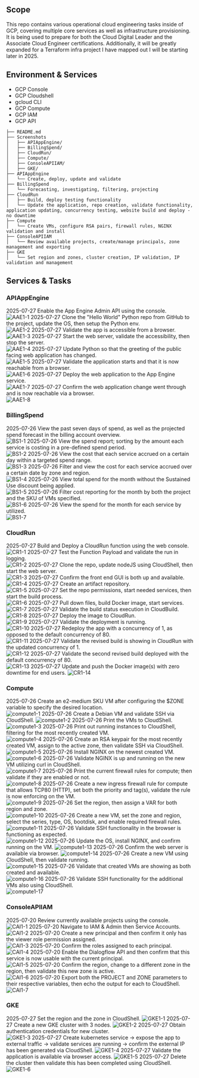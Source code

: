 ## Scope
This repo contains various operational cloud engineering tasks inside of GCP, covering multiple core services as well as infrastructure provisioning. It is being used to prepare for both the Cloud Digital Leader and the Associate Cloud Engineer certifications. Additionally, it will be greatly expanded for a Terraform infra project I have mapped out I will be starting later in 2025.

## Environment & Services
- GCP Console
- GCP Cloudshell 
- gcloud CLI
- GCP Compute
- GCP IAM
- GCP API

```
├── README.md
├── Screenshots
│   ├── APIAppEngine/
│   ├── BillingSpend/
│   ├── CloudRun/
│   ├── Compute/
│   ├── ConsoleAPIIAM/
│   ├── GKE/
├── APIAppEngine
│   └── Create, deploy, update and validate
├── BillingSpend
│   └── Forecasting, investigating, filtering, projecting
├── CloudRun
│   ├── Build, deploy testing functionality
│   └── Update the application, repo creation, validate functionality, application updating, concurrency testing, website build and deploy - no downtime
├── Compute
│   └── Create VMs, configure RSA pairs, firewall rules, NGINX validation and install
├── ConsoleAPIIAM
│   └── Review available projects, create/manage principals, zone management and exporting
├── GKE
│   └── Set region and zones, cluster creation, IP validation, IP validation and management
```

## Services & Tasks

### APIAppEngine 
2025-07-27 Enable the App Engine Admin API using the console.   
![AAE1-1](APIAppEngine/AAE1-1.png)
2025-07-27 Clone the "Hello World" Python repo from GitHub to the project, update the OS, then setup the Python env.    
![AAE1-2](APIAppEngine/AAE1-2.png)
2025-07-27 Validate the app is accessible from a browser.   
![AAE1-3](APIAppEngine/AAE1-3.png)
2025-07-27 Start the web server, validate the accessibility, then stop the server.    
![AAE1-4](APIAppEngine/AAE1-4.png)
2025-07-27 Update Python so that the greeting of the public facing web application has changed.   
![AAE1-5](APIAppEngine/AAE1-5.png)
2025-07-27 Validate the application starts and that it is now reachable from a browser.   
![AAE1-6](APIAppEngine/AAE1-6.png)
2025-07-27 Deploy the web application to the App Engine service.   
![AAE1-7](APIAppEngine/AAE1-7.png)
2025-07-27 Confirm the web application change went through and is now reachable via a browser.    
![AAE1-8](APIAppEngine/AAE1-8.png)

### BillingSpend
2025-07-26 View the past seven days of spend, as well as the projected spend forecast in the billing account overview.  
![BS1-1](BillingSpend/BS1-1.png)
2025-07-26 View the spend report; sorting by the amount each service is costing in a pre-defined spend period.  
![BS1-2](BillingSpend/BS1-2.png)
2025-07-26 View the cost that each service accrued on a certain day within a targeted spend range.  
![BS1-3](BillingSpend/BS1-3.png)
2025-07-26 Filter and view the cost for each service accrued over a certain date by zone and region.  
![BS1-4](BillingSpend/BS1-4.png)
2025-07-26 View total spend for the month without the Sustained Use discount being applied.  
![BS1-5](BillingSpend/BS1-5.png)
2025-07-26 Filter cost reporting for the month by both the project and the SKU of VMs specified.  
![BS1-6](BillingSpend/BS1-6.png)
2025-07-26 View the spend for the month for each service by utilized.  
![BS1-7](BillingSpend/BS1-7.png)

### CloudRun
2025-07-27 Build and Deploy a CloudRun function using the web console.  
![CR1-1](CloudRun/CR1-1.png)
2025-07-27 Test the Function Payload and validate the run in logging.  
![CR1-2](CloudRun/CR1-2.png)
2025-07-27 Clone the repo, update nodeJS using CloudShell, then start the web server.  
![CR1-3](CloudRun/CR1-3.png)
2025-07-27 Confirm the front end GUI is both up and available.  
![CR1-4](CloudRun/CR1-4.png)
2025-07-27 Create an artifact repository.  
![CR1-5](CloudRun/CR1-5.png)
2025-07-27 Set the repo permissions, start needed services, then start the build process.  
![CR1-6](CloudRun/CR1-6.png)
2025-07-27 Pull down files, build Docker image, start services.  
![CR1-7](CloudRun/CR1-7.png)
2025-07-27 Validate the build status execution in CloudBuild.  
![CR1-8](CloudRun/CR1-8.png)
2025-07-27 Deploy the image to CloudRun.  
![CR1-9](CloudRun/CR1-9.png)
2025-07-27 Validate the deployment is running.  
![CR1-10](CloudRun/CR1-10.png)
2025-07-27 Redeploy the app with a concurrency of 1, as opposed to the default concurrency of 80.  
![CR1-11](CloudRun/CR1-11.png)
2025-07-27 Validate the revised build is showing in CloudRun with the updated concurrency of 1.  
![CR1-12](CloudRun/CR1-12.png)
2025-07-27 Validate the second revised build deployed with the default concurrency of 80.  
![CR1-13](CloudRun/CR1-13.png)
2025-07-27 Update and push the Docker image(s) with zero downtime for end users. 
![CR1-14](CloudRun/CR1-14.png)

### Compute
2025-07-26 Create an e2-medium SKU VM after configuring the $ZONE variable to specify the desired location.  
![compute1-1](Compute/compute1-1.png)
2025-07-26 Create a Debian VM and validate SSH via CloudShell. 
![compute1-2](Compute/compute1-2.png)
2025-07-26 Print the VMs to CloudShell.  
![compute1-3](Compute/compute1-3.png)
2025-07-26 Print out running instances to CloudShell, filtering for the most recently created VM.  
![compute1-4](Compute/compute1-4.png)
2025-07-26 Create an RSA keypair for the most recently created VM, assign to the active zone, then validate SSH via CloudShell.  
![compute1-5](Compute/compute1-5.png)
2025-07-26 Install NGINX on the newest created VM.  
![compute1-6](Compute/compute1-6.png)
2025-07-26 Validate NGINX is up and running on the new VM utilizing curl in CloudShell.  
![compute1-7](Compute/compute1-7.png)
2025-07-26 Print the current firewall rules for compute; then validate if they are enabled or not.  
![compute1-8](Compute/compute1-8.png)
2025-07-26 Create a new ingress firewall rule for compute that allows TCP80 (HTTP), set both the priority and tag(s), validate the rule is now enforcing on the VM.  
![compute1-9](Compute/compute1-9.png)
2025-07-26 Set the region, then assign a VAR for both region and zone.  
![compute1-10](Compute/compute1-10.png)
2025-07-26 Create a new VM, set the zone and region, select the series, type, OS, bootdisk, and enable required firewall rules.  
![compute1-11](Compute/compute1-11.png)
2025-07-26 Validate SSH functionality in the browser is functioning as expected.  
![compute1-12](Compute/compute1-12.png)
2025-07-26 Update the OS, install NGINX, and confirm running on the VM.
![compute1-13](Compute/compute1-13.png)
2025-07-26 Confirm the web server is available via browser.
![compute1-14](Compute/compute1-14.png)
2025-07-26 Create a new VM using CloudShell, then validate running.  
![compute1-15](Compute/compute1-15.png)
2025-07-26 Validate that created VMs are showing as both created and available.  
![compute1-16](Compute/compute1-16.png)
2025-07-26 Validate SSH functionality for the additional VMs also using CloudShell.  
![compute1-17](Compute/compute1-17.png)

### ConsoleAPIIAM
2025-07-20 Review currently available projects using the console.  
![CAI1-1](ConsoleAPIIAM/CAI1-1.png)
2025-07-20 Navigate to IAM & Admin then Service Accounts.  
![CAI1-2](ConsoleAPIIAM/CAI1-2.png)
2025-07-20 Create a new principal and then confirm it only has the viewer role permission assigned.  
![CAI1-3](ConsoleAPIIAM/CAI1-3.png)
2025-07-20 Confirm the roles assigned to each principal.
![CAI1-4](ConsoleAPIIAM/CAI1-4.png)
2025-07-20 Enable the Dialogflow API and then confirm that this service is now usable with the current principal.  
![CAI1-5](ConsoleAPIIAM/CAI1-5.png)
2025-07-20 Confirm the region, change to a different zone in the region, then validate this new zone is active.  
![CAI1-6](ConsoleAPIIAM/CAI1-6.png)
2025-07-20 Export both the PROJECT and ZONE parameters to their respective variables, then echo the output for each to CloudShell.
![CAI1-7](ConsoleAPIIAM/CAI1-7.png)

### GKE 
2025-07-27 Set the region and the zone in CloudShell. 
![GKE1-1](GKE/GKE1-1.png)
2025-07-27 Create a new GKE cluster with 3 nodes.
![GKE1-2](GKE/GKE1-2.png)
2025-07-27 Obtain authentication credentials for new cluster.  
![GKE1-3](GKE/GKE1-3.png)
2025-07-27 Create kubernetes service -> expose the app to external traffic -> validate services are running -> confirm the external IP has been generated via CloudShell. 
![GKE1-4](GKE/GKE1-4.png)
2025-07-27 Validate the application is available via browser access.
![GKE1-5](GKE/GKE1-5.png)
2025-07-27 Delete the cluster then validate this has been completed using CloudShell.  
![GKE1-6](GKE/GKE1-6.png)

